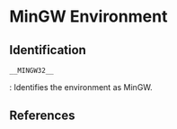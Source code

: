 # MinGW Environment

## Identification

`__MINGW32__`

:   Identifies the environment as MinGW.

## References

<!---
<gcc/config/i386/mingw.h>

  #define EXTRA_OS_CPP_BUILTINS()					\
    do								\
      {								\
        builtin_define ("__MSVCRT__");				\
        builtin_define ("__MINGW32__");			   	\
        builtin_define ("_WIN32");				\
        builtin_define_std ("WIN32");				\
        builtin_define_std ("WINNT");				\
        builtin_define_with_int_value ("_INTEGRAL_MAX_BITS",	\
              TYPE_PRECISION (intmax_type_node));\
        if (TARGET_64BIT && ix86_abi == MS_ABI)			\
    {							\
      builtin_define ("__MINGW64__");			\
      builtin_define_std ("WIN64");				\
      builtin_define ("_WIN64");				\
    }							\
        if (TARGET_USING_MCFGTHREAD)				\
    builtin_define ("__USING_MCFGTHREAD__");		\
      }								\
    while (0)
--->